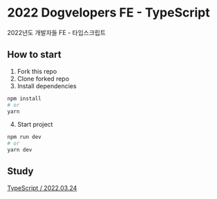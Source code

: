 # 2022 Dogvelopers FE - TypeScript

2022년도 개발자들 FE - 타입스크립트

## How to start

1. Fork this repo
2. Clone forked repo
3. Install dependencies

```bash
npm install
# or
yarn
```

4. Start project

```bash
npm run dev
# or
yarn dev
```

## Study

[TypeScript / 2022.03.24](docs/README.md)